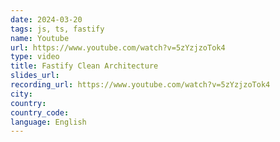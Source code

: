 ```yaml
---
date: 2024-03-20
tags: js, ts, fastify
name: Youtube
url: https://www.youtube.com/watch?v=5zYzjzoTok4
type: video
title: Fastify Clean Architecture
slides_url:
recording_url: https://www.youtube.com/watch?v=5zYzjzoTok4
city:
country:
country_code:
language: English
---
```

